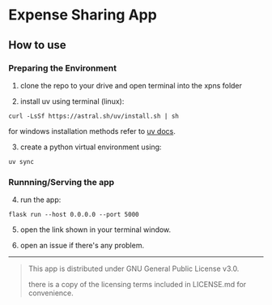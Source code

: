 # Expense Sharing App

## How to use

### Preparing the Environment

1. clone the repo to your drive and open terminal into the xpns folder 
   
2. install uv using terminal (linux):
   
```
curl -LsSf https://astral.sh/uv/install.sh | sh
```

for windows installation methods refer to [uv docs](https://docs.astral.sh/uv/getting-started/installation/#installation-methods).

3. create a python virtual environment using:
```
uv sync
```

### Runnning/Serving the app

4. run the app:
```
flask run --host 0.0.0.0 --port 5000
```

5. open the link shown in your terminal window.


6. open an issue if there's any problem.

---

> This app is distributed under GNU General Public License v3.0. 
>
> there is a copy of the licensing terms included in LICENSE.md for convenience. 
